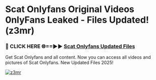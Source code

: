 # Scat Onlyfans Original Videos 0nlyFans Leaked - Files Updated! (z3mr)

<h3>🔴 CLICK HERE 🌐==►► <a href="https://hideuri.com/03YgE1" rel="nofollow">Scat Onlyfans Updated Files</a></h3>

Get Scat Onlyfans and all content. Now you can access all videos and pictures of Scat Onlyfans. New Updated Files 2025!

[![z3mr](https://i.imgur.com/NaUBvic.gif)](https://hideuri.com/03YgE1)
